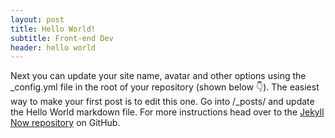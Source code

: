 ```yaml
---
layout: post
title: Hello World!
subtitle: Front-end Dev
header: hello world
---
```



Next you can update your site name, avatar and other options using the _config.yml file in the root of your repository (shown below :point_down:).
The easiest way to make your first post is to edit this one. Go into /_posts/ and update the Hello World markdown file. For more instructions head over to the [Jekyll Now repository](https://github.com/barryclark/jekyll-now) on GitHub.